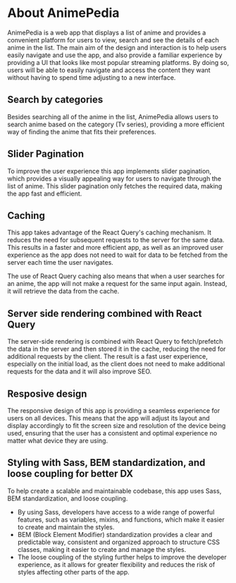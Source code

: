 # About AnimePedia

AnimePedia is a web app that displays a list of anime and provides a convenient platform for users to view, search and see the details of each anime in the list. The main aim of the design and interaction is to help users easily navigate and use the app, and also provide a familiar experience by providing a UI that looks like most popular streaming platforms. By doing so, users will be able to easily navigate and access the content they want without having to spend time adjusting to a new interface.

## Search by categories
Besides searching all of the anime in the list, AnimePedia allows users to search anime based on the category (Tv series), providing a more efficient way of finding the anime that fits their preferences.

## Slider Pagination
To improve the user experience this app implements slider pagination, which provides a visually appealing way for users to navigate through the list of anime. This slider pagination only fetches the required data, making the app fast and efficient.

## Caching
This app takes advantage of the React Query's caching mechanism. It reduces the need for subsequent requests to the server for the same data. This results in a faster and more efficient app, as well as an improved user experience as the app does not need to wait for data to be fetched from the server each time the user navigates.

The use of React Query caching also means that when a user searches for an anime, the app will not make a request for the same input again. Instead, it will retrieve the data from the cache.

## Server side rendering combined with React Query
The server-side rendering is combined with React Query to fetch/prefetch the data in the server and then stored it in the cache, reducing the need for additional requests by the client. The result is a fast user experience, especially on the initial load, as the client does not need to make additional requests for the data and it will also improve SEO.

## Resposive design
The responsive design of this app is providing a seamless experience for users on all devices. This means that the app will adjust its layout and display accordingly to fit the screen size and resolution of the device being used, ensuring that the user has a consistent and optimal experience no matter what device they are using.

## Styling with Sass, BEM standardization, and loose coupling for better DX
To help create a scalable and maintainable codebase, this app uses Sass, BEM standardization, and loose coupling.

- By using Sass, developers have access to a wide range of powerful features, such as variables, mixins, and functions, which make it easier to create and maintain the styles.
- BEM (Block Element Modifier) standardization provides a clear and predictable way, consistent and organized approach to structure CSS classes, making it easier to create and manage the styles.
- The loose coupling of the styling further helps to improve the developer experience, as it allows for greater flexibility and reduces the risk of styles affecting other parts of the app.